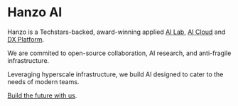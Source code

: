 # Hanzo AI

Hanzo is a Techstars-backed, award-winning applied [AI Lab](mailto:dev@hanzo.ai), [AI Cloud](https://cloud.hanzo.ai) and [DX Platform](https://github.com/hanzoai/platform). 

We are commited to open-source collaboration, AI research, and anti-fragile infrastructure. 

Leveraging hyperscale infrastructure, we build AI designed to cater to the needs of modern teams.

[Build the future with us](https://hanzo.ai).
